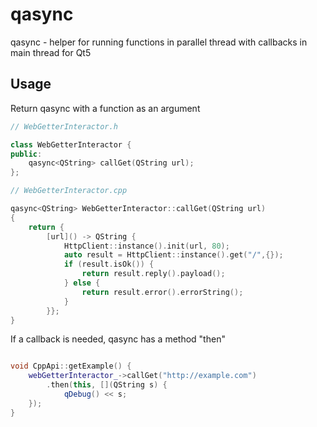 # qasync

qasync - helper for running functions in parallel thread with callbacks in main thread for Qt5

## Usage

Return qasync with a function as an argument

```cpp
// WebGetterInteractor.h

class WebGetterInteractor {
public:
    qasync<QString> callGet(QString url);
};

// WebGetterInteractor.cpp

qasync<QString> WebGetterInteractor::callGet(QString url)
{
    return {
        [url]() -> QString {
            HttpClient::instance().init(url, 80);
            auto result = HttpClient::instance().get("/",{});
            if (result.isOk()) {
                return result.reply().payload();
            } else {
                return result.error().errorString();
            }
        }};
}

```

If a callback is needed, qasync has a method "then"

```cpp

void CppApi::getExample() {
    webGetterInteractor_->callGet("http://example.com")
        .then(this, [](QString s) {
            qDebug() << s;
    });
}

```

